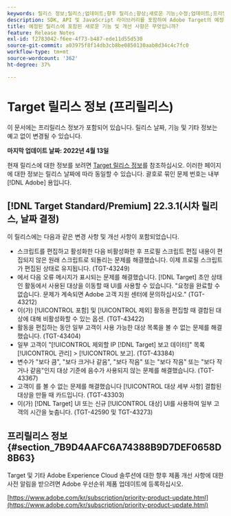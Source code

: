 ```yaml
---
keywords: 릴리스 정보;릴리스;업데이트;향후 릴리스;향상;새로운 기능;수정;업데이트;프리릴리스
description: SDK, API 및 JavaScript 라이브러리를 포함하여 Adobe Target의 예정된 릴리스에 포함된 새로운 기능, 개선 사항 및 수정 내용에 대해 알아봅니다.
title: 예정된 릴리스에 포함된 새로운 기능 및 개선 사항은 무엇입니까?
feature: Release Notes
exl-id: f2783042-f6ee-4f73-b487-ede11d55d530
source-git-commit: a03975f8f14db3cb8be0850130aab8d34c4c7fc0
workflow-type: tm+mt
source-wordcount: '362'
ht-degree: 37%

---
```


# Target 릴리스 정보 (프리릴리스)

이 문서에는 프리릴리스 정보가 포함되어 있습니다. 릴리스 날짜, 기능 및 기타 정보는 예고 없이 변경될 수 있습니다.

**마지막 업데이트 날짜: 2022년 4월 13일**

현재 릴리스에 대한 정보를 보려면 [Target 릴리스 정보](release-notes.md)를 참조하십시오. 이러한 페이지에 대한 정보는 릴리스 날짜에 따라 동일할 수 있습니다. 괄호로 묶인 문제 번호는 내부 [!DNL Adobe] 용입니다.

## [!DNL Target Standard/Premium] 22.3.1(시차 릴리스, 날짜 결정)

이 릴리스에는 다음과 같은 변경 사항 및 개선 사항이 포함되었습니다.

* 스크립트를 편집하고 활성화한 다음 비활성화한 후 프로필 스크립트 편집 내용이 편집되지 않은 원래 스크립트로 되돌리는 문제를 해결했습니다. 이제 프로필 스크립트가 편집된 상태로 유지됩니다. (TGT-43249)
* 에서 다음 오류 메시지가 표시되는 문제를 해결했습니다. [!DNL Target] 초안 상태인 활동에서 사용된 대상을 이동할 때 UI를 사용할 수 있습니다. &quot;요청을 완료할 수 없습니다. 문제가 계속되면 Adobe 고객 지원 센터에 문의하십시오.&quot; (TGT-43212)
* 이(가) [!UICONTROL 포함] 및 [!UICONTROL 제외] 활동을 편집할 때 결합된 대상에 대해 비활성화할 수 있는 옵션. (TGT-43422)
* 활동을 편집하는 동안 일부 고객이 사용 가능한 대상 목록을 볼 수 없는 문제를 해결했습니다. (TGT-43404)
* 일부 고객이 &quot;[!UICONTROL 제외할 IP [!DNL Target] 보고 데이터]&quot; 목록 [!UICONTROL 관리] > [!UICONTROL 보고]. (TGT-43384)
* 변수가 &quot;보다 큼&quot;, &quot;보다 크거나 같음&quot;, &quot;보다 작음&quot; 또는 &quot;보다 작음&quot; 또는 &quot;보다 작거나 같음&quot;인지 대상 기준에 음수가 사용되지 않는 문제를 해결했습니다. (TGT-43367)
* 고객이 를 볼 수 없는 문제를 해결했습니다 [!UICONTROL 대상 세부 사항] 결합된 대상을 만들 때 카드입니다. (TGT-43303)
* 이(가) [!DNL Target] UI 또는 신규 [!UICONTROL 대상] UI를 사용하여 일부 고객의 시간을 늦춥니다. (TGT-42590 및 TGT-43273)

## 프리릴리스 정보 {#section_7B9D4AAFC6A74388B9D7DEF0658D8B63}

Target 및 기타 Adobe Experience Cloud 솔루션에 대한 향후 제품 개선 사항에 대한 사전 알림을 받으려면 Adobe 우선순위 제품 업데이트에 등록하십시오.

[https://www.adobe.com/kr/subscription/priority-product-update.html](https://www.adobe.com/kr/subscription/priority-product-update.html)
